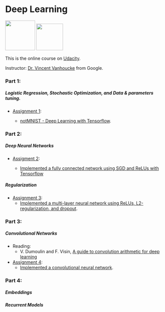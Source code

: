 # Deep Learning 
<img width="95" src="https://github.com/ttungl/Deep-Learning-Google/blob/master/Lesson1/googlelogo.png"> <img width="85" src="https://github.com/ttungl/Deep-Learning-Google/blob/master/Lesson1/tensorflow.png">

This is the online course on [Udacity](https://www.udacity.com/course/deep-learning--ud730).

Instructor: [Dr. Vincent Vanhoucke](https://research.google.com/pubs/VincentVanhoucke.html) from Google.

### Part 1: 
##### Logistic Regression, Stochastic Optimization, and Data & parameters tuning. 
* [Assignment 1](https://github.com/tensorflow/tensorflow/blob/master/tensorflow/examples/udacity/1_notmnist.ipynb):

  + [notMNIST - Deep Learning with Tensorflow](https://github.com/ttungl/Deep-Learning-by-Google/blob/master/Lesson1/DeepLearning_assignment_1.ipynb). 

### Part 2:
##### Deep Neural Networks
* [Assigment 2](https://github.com/tensorflow/tensorflow/blob/master/tensorflow/examples/udacity/2_fullyconnected.ipynb):

  + [Implemented a fully connected network using SGD and ReLUs with Tensorflow](https://github.com/ttungl/Deep-Learning-Google/blob/master/Lesson1/2_fully_connected_network_using_SGD.ipynb)
              
##### Regularization
* [Assignment 3](https://github.com/tensorflow/tensorflow/blob/master/tensorflow/examples/udacity/3_regularization.ipynb):
  + [Implemented a multi-layer neural network using ReLUs, L2-regularization, and dropout](https://github.com/ttungl/Deep-Learning-Google/blob/master/Lesson1/3_Regularization.ipynb).
  
### Part 3:
##### Convolutional Networks
* Reading: 
  + V. Dumoulin and F. Visin, [A guide to convolution arithmetic for deep learning](https://arxiv.org/pdf/1603.07285.pdf) 
* [Assignment 4](https://github.com/tensorflow/tensorflow/blob/master/tensorflow/examples/udacity/4_convolutions.ipynb):
  + [Implemented a convolutional neural network]().
  
### Part 4:
##### Embeddings 

##### Recurrent Models
